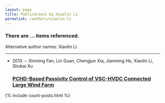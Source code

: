 ```yaml
---
layout: page
title: Publications by Xiaolin Li
permalink: /authors/xiaolin-li
---
```


<h3 id="number-posts">There are ... items referenced.</h3>
<p id='info-authors'>Alternative author names: Xiaolin Li.</p>
<hr />
<ul class="post-list">
<li><span class='post-meta'>2013 -- Xinming Fan, Lin Guan, Chengjun Xia, Jianming He, Xiaolin Li, Shukai Xu</span><h3><a class='post-link' href="{{ site.baseurl }}/pchd-based-passivity-control-of-vsc-hvdc-connected-large-wind-farm">PCHD-Based Passivity Control of VSC-HVDC Connected Large Wind Farm</a></h3></li>

</ul>
{% include count-posts.html %}
